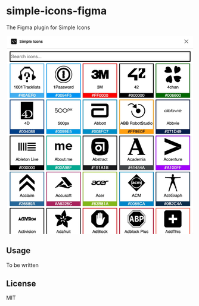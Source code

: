 # simple-icons-figma

The Figma plugin for Simple Icons

<p align="center">
  <img width="500" src="https://raw.githubusercontent.com/LitoMore/simple-icons-figma/main/media/screenshot.jpg" />
</p>

## Usage

To be written

## License

MIT
